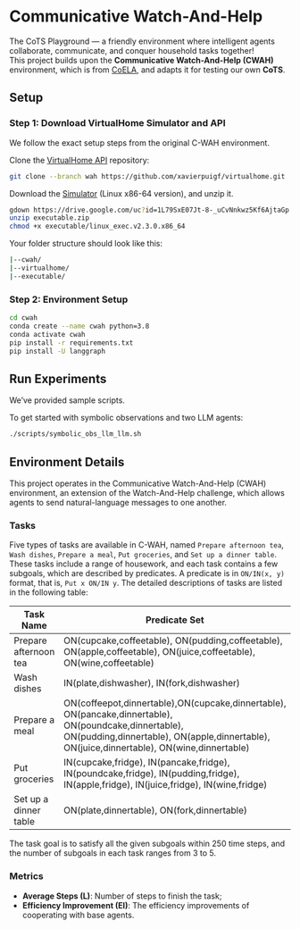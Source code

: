 # Communicative Watch-And-Help

The CoTS Playground — a friendly environment where intelligent agents collaborate, communicate, and conquer household tasks together!  
This project builds upon the **Communicative Watch-And-Help (CWAH)** environment, which is from [CoELA](https://github.com/umass-embodied-agi/CoELA), and adapts it for testing our own **CoTS**.

## Setup
### Step 1: Download VirtualHome Simulator and API
We follow the exact setup steps from the original C-WAH environment.

Clone the [VirtualHome API](https://github.com/xavierpuigf/virtualhome.git) repository:

```bash
git clone --branch wah https://github.com/xavierpuigf/virtualhome.git
```

Download the [Simulator](https://drive.google.com/file/d/1L79SxE07Jt-8-_uCvNnkwz5Kf6AjtaGp/view?usp=sharing) (Linux x86-64 version), and unzip it.

```bash
gdown https://drive.google.com/uc?id=1L79SxE07Jt-8-_uCvNnkwz5Kf6AjtaGp
unzip executable.zip
chmod +x executable/linux_exec.v2.3.0.x86_64
```

Your folder structure should look like this:

```bash
|--cwah/
|--virtualhome/
|--executable/
```

### Step 2: Environment Setup

```bash
cd cwah
conda create --name cwah python=3.8
conda activate cwah
pip install -r requirements.txt
pip install -U langgraph
```

## Run Experiments

We’ve provided sample scripts.

To get started with symbolic observations and two LLM agents:

```bash
./scripts/symbolic_obs_llm_llm.sh
```

## Environment Details

This project operates in the Communicative Watch-And-Help (CWAH) environment, an extension of the Watch-And-Help challenge, which allows agents to send natural-language messages to one another.

### Tasks 

Five types of tasks are available in C-WAH, named `Prepare afternoon tea`, `Wash dishes`, `Prepare a meal`, `Put groceries`, and `Set up a dinner table`. These tasks include a range of housework, and each task contains a few subgoals, which are described by predicates. A predicate is in `ON/IN(x, y)` format, that is, `Put x ON/IN y`. The detailed descriptions of tasks are listed in the following table:

| Task Name | Predicate Set |
| ------- | ------- |
| Prepare afternoon tea   | ON(cupcake,coffeetable), ON(pudding,coffeetable), ON(apple,coffeetable), ON(juice,coffeetable), ON(wine,coffeetable)  |
| Wash dishes  | IN(plate,dishwasher), IN(fork,dishwasher)  |
| Prepare a meal | ON(coffeepot,dinnertable),ON(cupcake,dinnertable), ON(pancake,dinnertable), ON(poundcake,dinnertable), ON(pudding,dinnertable), ON(apple,dinnertable), ON(juice,dinnertable), ON(wine,dinnertable) |
|Put groceries | IN(cupcake,fridge), IN(pancake,fridge), IN(poundcake,fridge), IN(pudding,fridge), IN(apple,fridge), IN(juice,fridge), IN(wine,fridge) |
|Set up a dinner table | ON(plate,dinnertable), ON(fork,dinnertable) |

The task goal is to satisfy all the given subgoals within $250$ time steps, and the number of subgoals in each task ranges from $3$ to $5$. 

### Metrics

  - **Average Steps (L)**: Number of steps to finish the task;
  - **Efficiency Improvement (EI)**: The efficiency improvements of cooperating with base agents.
